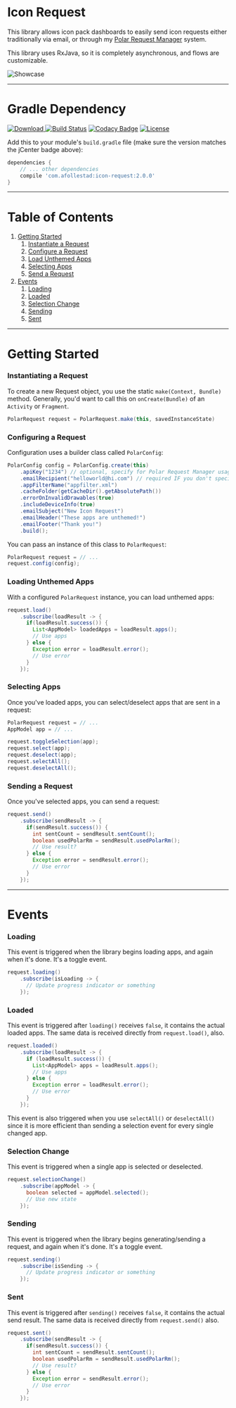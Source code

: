 # Icon Request

This library allows icon pack dashboards to easily send icon requests either traditionally via email,
or through my [Polar Request Manager](https://polar.aidanfollestad.com) system.

This library uses RxJava, so it is completely asynchronous, and flows are customizable.

![Showcase](https://raw.githubusercontent.com/afollestad/polar-icon-request/master/art/showcase.png)

---

# Gradle Dependency

[ ![Download](https://api.bintray.com/packages/drummer-aidan/maven/icon-request/images/download.svg) ](https://bintray.com/drummer-aidan/maven/icon-request/_latestVersion)
[![Build Status](https://travis-ci.org/afollestad/polar-icon-request.svg)](https://travis-ci.org/afollestad/polar-icon-request)
[![Codacy Badge](https://api.codacy.com/project/badge/Grade/1eb8ed67c1f34eaf9bc176faeb6652bf)](https://www.codacy.com/app/drummeraidan_50/polar-icon-request?utm_source=github.com&amp;utm_medium=referral&amp;utm_content=afollestad/polar-icon-request&amp;utm_campaign=Badge_Grade)
[![License](https://img.shields.io/badge/license-Apache%202-4EB1BA.svg?style=flat-square)](https://www.apache.org/licenses/LICENSE-2.0.html)

Add this to your module's `build.gradle` file (make sure the version matches the jCenter badge above):

```gradle
dependencies {
	// ... other dependencies
	compile 'com.afollestad:icon-request:2.0.0'
}
```

---

# Table of Contents

1. [Getting Started](https://github.com/afollestad/polar-icon-request#getting-started)
    1. [Instantiate a Request](https://github.com/afollestad/polar-icon-request#instantiating-a-request)
    2. [Configure a Request](https://github.com/afollestad/polar-icon-request#configuring-a-request)
    3. [Load Unthemed Apps](https://github.com/afollestad/polar-icon-request#loading-unthemed-apps)
    4. [Selecting Apps](https://github.com/afollestad/polar-icon-request#selecting-apps)
    5. [Send a Request](https://github.com/afollestad/polar-icon-request#sending-a-request)
3. [Events](https://github.com/afollestad/polar-icon-request#events)
    1. [Loading](https://github.com/afollestad/polar-icon-request#loading)
    2. [Loaded](https://github.com/afollestad/polar-icon-request#loaded)
    3. [Selection Change](https://github.com/afollestad/polar-icon-request#selection-change)
    4. [Sending](https://github.com/afollestad/polar-icon-request#sending)
    5. [Sent](https://github.com/afollestad/polar-icon-request#sent)

---

# Getting Started

### Instantiating a Request

To create a new Request object, you use the static `make(Context, Bundle)` method. Generally, you'd 
want to call this on `onCreate(Bundle)` of an `Activity` or `Fragment`.

```java
PolarRequest request = PolarRequest.make(this, savedInstanceState)
```

### Configuring a Request

Configuration uses a builder class called `PolarConfig`:

```java
PolarConfig config = PolarConfig.create(this)
    .apiKey("1234") // optional, specify for Polar Request Manager usage
    .emailRecipient("helloworld@hi.com") // required IF you don't specify an API key
    .appFilterName("appfilter.xml")
    .cacheFolder(getCacheDir().getAbsolutePath())
    .errorOnInvalidDrawables(true)
    .includeDeviceInfo(true)
    .emailSubject("New Icon Request")
    .emailHeader("These apps are unthemed!")
    .emailFooter("Thank you!")
    .build();
```

You can pass an instance of this class to `PolarRequest`:

```java
PolarRequest request = // ...
request.config(config);
```

### Loading Unthemed Apps

With a configured `PolarRequest` instance, you can load unthemed apps:

```java
request.load()
    .subscribe(loadResult -> {
      if(loadResult.success()) {
        List<AppModel> loadedApps = loadResult.apps();
        // Use apps
      } else {
        Exception error = loadResult.error();
        // Use error
      }
    });
```

### Selecting Apps

Once you've loaded apps, you can select/deselect apps that are sent in a request:

```java
PolarRequest request = // ...
AppModel app = // ...

request.toggleSelection(app);
request.select(app);
request.deselect(app);
request.selectAll();
request.deselectAll();
```

### Sending a Request

Once you've selected apps, you can send a request:

```java
request.send()
    .subscribe(sendResult -> {
      if(sendResult.success()) {
        int sentCount = sendResult.sentCount();
        boolean usedPolarRm = sendResult.usedPolarRm();
        // Use result?
      } else {
        Exception error = sendResult.error();
        // Use error
      }
    });
```

---

# Events

### Loading
 
This event is triggered when the library begins loading apps, and again when it's done. It's a toggle event.

```java
request.loading()
    .subscribe(isLoading -> {
      // Update progress indicator or something
    });
```
 
### Loaded

This event is triggered after `loading()` receives `false`, it contains the actual loaded apps. 
The same data is received directly from `request.load()`, also. 

```java
request.loaded()
    .subscribe(loadResult -> {
      if (loadResult.success()) {
        List<AppModel> apps = loadResult.apps();
        // Use apps
      } else {
        Exception error = loadResult.error();
        // Use error
      }
    });
```

This event is also triggered when you use `selectAll()` or `deselectAll()` since it is more efficient
 than sending a selection event for every single changed app.


### Selection Change

This event is triggered when a single app is selected or deselected.

```java
request.selectionChange()
    .subscribe(appModel -> {
      boolean selected = appModel.selected();
      // Use new state
    });
```

### Sending

This event is triggered when the library begins generating/sending a request, and again when it's done. 
It's a toggle event.


```java
request.sending()
    .subscribe(isSending -> {
      // Update progress indicator or something
    });
```

### Sent

This event is triggered after `sending()` receives `false`, it contains the actual send result. 
The same data is received directly from `request.send()` also.

```java
request.sent()
    .subscribe(sendResult -> {
      if(sendResult.success()) {
        int sentCount = sendResult.sentCount();
        boolean usedPolarRm = sendResult.usedPolarRm();
        // Use result?
      } else {
        Exception error = sendResult.error();
        // Use error
      }
    });
```